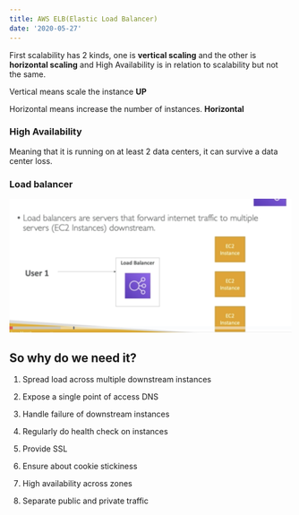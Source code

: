 ```yaml
---
title: AWS ELB(Elastic Load Balancer)
date: '2020-05-27'
---
```


First scalability has 2 kinds, one is **vertical scaling** and the other is **horizontal scaling** and High Availability is in relation to scalability but not the same.

Vertical means scale the instance **UP**

Horizontal means increase the number of instances. **Horizontal**

### High Availability

Meaning that it is running on at least 2 data centers, it can survive a data center loss.

### Load balancer

![load](./load.jpg)

## So why do we need it?

1. Spread load across multiple downstream instances

2. Expose a single point of access DNS

3. Handle failure of downstream instances

4. Regularly do health check on instances

5. Provide SSL

6. Ensure about cookie stickiness

7. High availability across zones

8. Separate public and private traffic
